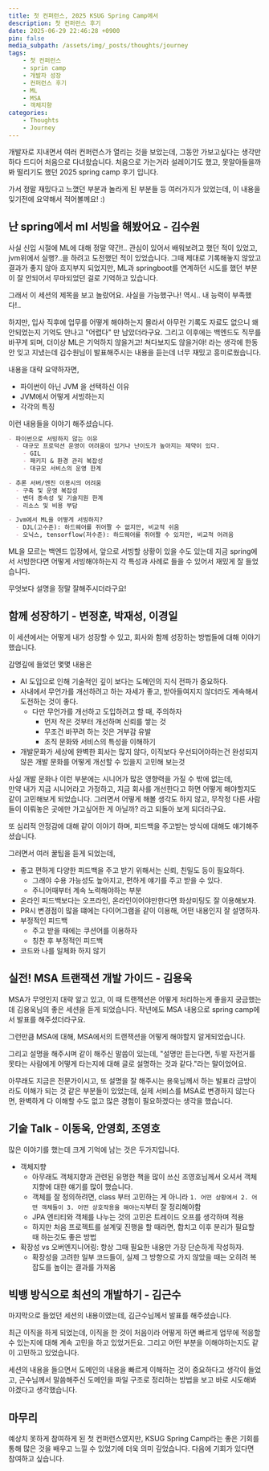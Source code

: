 ```yaml
---
title: 첫 컨퍼런스, 2025 KSUG Spring Camp에서
description: 첫 컨퍼런스 후기
date: 2025-06-29 22:46:28 +0900
pin: false
media_subpath: /assets/img/_posts/thoughts/journey
tags:
    - 첫 컨퍼런스
    - sprin camp
    - 개발자 성장
    - 컨퍼런스 후기
    - ML
    - MSA
    - 객체지향
categories:
    - Thoughts
    - Journey
---
```


개발자로 지내면서 여러 컨퍼런스가 열리는 것을 보았는데, 그동안 가보고싶다는 생각만하다 드디어 처음으로 다녀왔습니다.
처음으로 가는거라 설레이기도 했고, 못알아들을까봐 떨리기도 했던 2025 spring camp 후기 입니다.

가서 정말 재밌다고 느꼈던 부분과 놀라게 된 부분들 등 여러가지가 있었는데, 이 내용을 잊기전에 요약해서 적어볼께요! :) 

## 난 spring에서 ml 서빙을 해봤어요 - 김수원

사실 신입 시절에 ML에 대해 정말 약간!.. 관심이 있어서 배워보려고 했던 적이 있었고, jvm위에서 실행?..을 하려고 도전했던 적이 있었습니다.
그때 제대로 기록해놓지 않았고 결과가 좋지 않아 흐지부지 되었지만, ML과 springboot를 연계하던 시도를 했던 부분이 잘 안되어서 무마되었던 걸로 기억하고 있습니다.

그래서 이 세션의 제목을 보고 놀랐어요. 사실을 가능했구나! 역시.. 내 능력이 부족했다!..

하지만, 입사 직후에 업무를 어떻게 해야하는지 몰라서 아무런 기록도 자료도 없으니 왜 안되었는지 기억도 안나고 "어렵다" 만 남았더라구요.
그리고 이후에는 백엔드도 직무를 바꾸게 되며, 더이상 ML은 기억하지 않을거고! 쳐다보지도 않을거야! 라는 생각에 한동안 잊고 지냈는데
김수원님이 발표해주시는 내용을 듣는데 너무 재밌고 흥미로웠습니다.

내용을 대략 요약하자면,
- 파이썬이 아닌 JVM 을 선택하신 이유
- JVM에서 어떻게 서빙하는지
- 각각의 특징

이런 내용들을 이야기 해주셨습니다.

```markdown
- 파이썬으로 서빙하지 않는 이유
  - 대규모 프로덕션 운영이 어려움이 있거나 난이도가 높아지는 제약이 있다.
    - GIL
    - 패키지 & 환경 관리 복잡성
    - 대규모 서비스의 운영 한계

- 추론 서버/엔진 이용시의 어려움
  - 구축 및 운영 복잡성
  - 벤더 종속성 및 기술지원 한계
  - 리소스 및 비용 부담

- Jvm에서 ML을 어떻게 서빙하지?
  - DJL(고수준): 하드웨어를 쥐어짤 수 없지만, 비교적 쉬움
  - 오닉스, tensorflow(저수준): 하드웨어를 쥐어짤 수 있지만, 비교적 어려움
```

ML을 모르는 백엔드 입장에서, 
앞으로 서빙할 상황이 있을 수도 있는데 지금 spring에서 서빙한다면 어떻게 서빙해야하는지 각 특성과 사례로 들을 수 있어서 재밌게 잘 들었습니다.

무엇보다 설명을 정말 잘해주시더라구요!


## 함께 성장하기 - 변정훈, 박재성, 이경일

이 세션에서는 어떻게 내가 성장할 수 있고, 회사와 함께 성장하는 방법들에 대해 이야기 했습니다.

감명깊에 들었던 몇몇 내용은
- AI 도입으로 인해 기술적인 깊이 보다는 도메인의 지식 전파가 중요하다.
- 사내에서 무언가를 개선하려고 하는 자세가 좋고, 받아들여지지 않더라도 계속해서 도전하는 것이 좋다. 
  - 다만 무언가를 개선하고 도입하려고 할 때, 주의하자
    - 먼저 작은 것부터 개선하며 신뢰를 쌓는 것
    - 무조건 바꾸려 하는 것은 거부감 유발
    - 조직 문화와 서비스의 특성을 이해하기
- 개발문화가 세상에 완벽한 회사는 많지 않다, 이직보다 우선되어야하는건 완성되지 않은 개발 문화를 어떻게 개선할 수 있을지 고민해 보는것

사실 개발 문화나 이런 부분에는 시니어가 많은 영향력을 가질 수 밖에 없는데,   
만약 내가 지금 시니어라고 가정하고, 지금 회사를 개선한다고 하면 어떻게 해야할지도 같이 고민해보게 되었습니다.
그러면서 어떻게 해볼 생각도 하지 않고, 무작정 다른 사람들이 이뤄놓은 곳에만 가고싶어한 게 아닐까? 라고 되돌아 보게 되더라구요.

또 심리적 안정감에 대해 같이 이야기 하며, 피드백을 주고받는 방식에 대해도 얘기해주셨습니다.

그러면서 여러 꿀팁을 듣게 되었는데, 
- 좋고 편하게 다양한 피드백을 주고 받기 위해서는 신뢰, 친밀도 등이 필요하다.
  - 그래야 수용 가능성도 높아지고, 편하게 얘기를 주고 받을 수 있다.
  - 주니어때부터 계속 노력해야하는 부분
- 온라인 피드백보다는 오프라인, 온라인이어야만한다면 화상미팅도 잘 이용해보자.
- PR시 변경점이 많을 떄에는 다이어그램을 같이 이용해, 어떤 내용인지 잘 설명하자.
- 부정적인 피드백
  - 주고 받을 때에는 쿠션어를 이용하자
  - 칭찬 후 부정적인 피드백
- 코드와 나를 일체화 하지 않기

## 실전! MSA 트랜잭션 개발 가이드 - 김용욱

MSA가 무엇인지 대략 알고 있고, 이 때 트랜잭션은 어떻게 처리하는게 좋을지 궁금했는데 김용욱님의 좋은 세션을 듣게 되었습니다.
작년에도 MSA 내용으로 spring camp에서 발표를 해주셨더라구요.

그런만큼 MSA에 대해, MSA에서의 트랜잭션을 어떻게 해야할지 알게되었습니다.

그리고 설명을 해주시며 같이 해주신 말씀이 있는데, 
"설명만 듣는다면, 두발 자전거를 못타는 사람에게 어떻게 타는지에 대해 글로 설명하는 것과 같다."라는 말이었어요.

아무래도 지금은 전문가이시고, 또 설명을 잘 해주시는 용욱님께서 하는 발표라 금방이라도 이해가 되는 것 같은 부분들이 있었는데,
실제 서비스를 MSA로 변경하지 않는다면, 완벽하게 다 이해할 수도 없고 많은 경험이 필요하겠다는 생각을 했습니다.

## 기술 Talk - 이동욱, 안영회, 조영호

많은 이야기를 했는데 크게 기억에 남는 것은 두가지입니다.

- 객체지향
  - 아무래도 객체지향과 관련된 유명한 책을 많이 쓰신 조영호님께서 오셔서 객체지향에 대한 얘기를 많이 했습니다.
  - 객체를 잘 정의하려면, class 부터 고민하는 게 아니라 `1. 어떤 상황에서 2. 어떤 객체들이 3. 어떤 상호작용을 해야는지`부터 잘 정리해야함
  - JPA 엔티티와 객체를 나누는 것의 고민은 트레이드 오프를 생각하며 적용
  - 하지만 처음 프로젝트를 설계및 진행을 할 때라면, 합치고 이후 분리가 필요할 때 하는것도 좋은 방법
- 확장성 vs 오버엔지니어링: 항상 그때 필요한 내용만 가장 단순하게 작성하자.
  - 확장성을 고려한 일부 코드들이, 실제 그 방향으로 가지 않았을 때는 오히려 복잡도를 높이는 결과를 가져옴

## 빅뱅 방식으로 최선의 개발하기 - 김근수

마지막으로 들었던 세션의 내용이였는데, 김근수님께서 발표를 해주셨습니다.

최근 이직을 하게 되었는데, 이직을 한 것이 처음이라 어떻게 하면 빠르게 업무에 적응할 수 있는지에 대해 계속 고민을 하고 있었거든요.
그리고 어떤 부분을 이해야하는지도 같이 고민하고 있었습니다.

세션의 내용을 들으면서 도메인의 내용을 빠르게 이해하는 것이 중요하다고 생각이 들었고, 근수님께서 말씀해주신 도메인을 파일 구조로 정리하는 방법을 보고
바로 시도해봐야겠다고 생각했습니다.


## 마무리

예상치 못하게 참여하게 된 첫 컨퍼런스였지만, KSUG Spring Camp라는 좋은 기회를 통해 많은 것을 배우고 느낄 수 있었기에 더욱 의미 깊었습니다.
다음에 기회가 있다면 참여하고 싶습니다.
